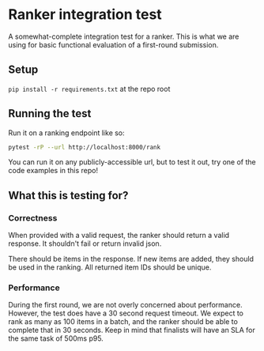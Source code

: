 # Ranker integration test

A somewhat-complete integration test for a ranker. This is what we are using for basic functional evaluation of a first-round submission.

## Setup

`pip install -r requirements.txt` at the repo root

## Running the test

Run it on a ranking endpoint like so:

```bash
pytest -rP --url http://localhost:8000/rank
```

You can run it on any publicly-accessible url, but to test it out, try one of the code examples in this repo!

## What this is testing for?

### Correctness

When provided with a valid request, the ranker should return a valid response. It shouldn't fail or return invalid json.

There should be items in the response. If new items are added, they should be used in the ranking. All returned item IDs should be unique.

### Performance

During the first round, we are not overly concerned about performance. However, the test does have a 30 second request timeout. We expect to rank as many as 100  items in a batch, and the ranker should be able to complete that in 30 seconds. Keep in mind that finalists will have an SLA for the same task of 500ms p95.
